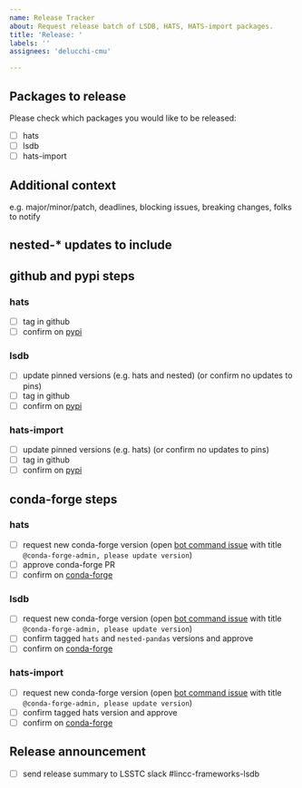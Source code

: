 ```yaml
---
name: Release Tracker
about: Request release batch of LSDB, HATS, HATS-import packages.
title: 'Release: '
labels: ''
assignees: 'delucchi-cmu'

---
```



## Packages to release

Please check which packages you would like to be released:

- [ ] hats
- [ ] lsdb
- [ ] hats-import

## Additional context

e.g. major/minor/patch, deadlines, blocking issues, breaking changes, folks to notify

## nested-* updates to include

<!-- DEAR SUBMITTER -- DON'T EDIT BELOW HERE -->

<!-- ================= -->
<!-- PROCESS CHECKLIST -->
<!-- ================= -->

## github and pypi steps

### hats 

- [ ] tag in github
- [ ] confirm on [pypi](https://pypi.org/manage/project/hats/releases/)

### lsdb

- [ ] update pinned versions (e.g. hats and nested) (or confirm no updates to pins)
- [ ] tag in github
- [ ] confirm on [pypi](https://pypi.org/manage/project/lsdb/releases/)

### hats-import

- [ ] update pinned versions (e.g. hats) (or confirm no updates to pins)
- [ ] tag in github
- [ ] confirm on [pypi](https://pypi.org/manage/project/hats-import/releases/)

## conda-forge steps

### hats 

- [ ] request new conda-forge version (open [bot command issue](https://github.com/conda-forge/hats-feedstock/issues/) with title `@conda-forge-admin, please update version`)
- [ ] approve conda-forge PR
- [ ] confirm on [conda-forge](https://anaconda.org/conda-forge/hats)

### lsdb

- [ ] request new conda-forge version (open [bot command issue](https://github.com/conda-forge/lsdb-feedstock/issues/) with title `@conda-forge-admin, please update version`)
- [ ] confirm tagged `hats` and `nested-pandas` versions and approve
- [ ] confirm on [conda-forge](https://anaconda.org/conda-forge/lsdb)

### hats-import

- [ ] request new conda-forge version (open [bot command issue](https://github.com/conda-forge/hats-import-feedstock/issues/) with title `@conda-forge-admin, please update version`)
- [ ] confirm tagged hats version and approve
- [ ] confirm on [conda-forge](https://anaconda.org/conda-forge/hats-import)

## Release announcement

- [ ] send release summary to LSSTC slack #lincc-frameworks-lsdb
